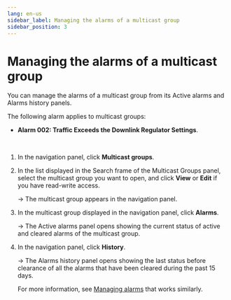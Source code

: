 ```yaml
---
lang: en-us
sidebar_label: Managing the alarms of a multicast group
sidebar_position: 3
---
```


# Managing the alarms of a multicast group

You can manage the alarms of a multicast group from its Active alarms
and Alarms history panels.

The following alarm applies to multicast groups:

- **Alarm 002: Traffic Exceeds the Downlink Regulator Settings**.

 

1.  In the navigation panel, click **Multicast groups**.

2.  In the list displayed in the Search frame of the Multicast Groups
    panel, select the multicast group you want to open, and click
    **View** or **Edit** if you have read-write access.

    -\> The multicast group appears in the navigation panel.

3.  In the multicast group displayed in the navigation panel, click
    **Alarms**.

    -\> The Active alarms panel opens showing the current status of
    active and cleared alarms of the multicast group.

4.  In the navigation panel, click **History**.

    -\> The Alarms history panel opens showing the last status before
    clearance of all the alarms that have been cleared during the past
    15 days.

    For more information, see [Managing
    alarms](../../manage-device-alarms/index) that works similarly.

